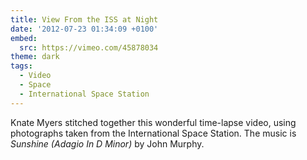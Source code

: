 ```yaml
---
title: View From the ISS at Night
date: '2012-07-23 01:34:09 +0100'
embed:
  src: https://vimeo.com/45878034
theme: dark
tags:
  - Video
  - Space
  - International Space Station
---
```

Knate Myers stitched together this wonderful time-lapse video, using photographs taken from the International Space Station. The music is <cite>Sunshine (Adagio In D Minor)</cite> by John Murphy.
